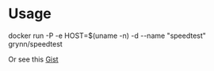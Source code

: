 Usage
====

docker run -P -e HOST=$(uname -n) -d --name "speedtest" grynn/speedtest

Or see this [Gist](https://gist.github.com/Grynn/638b998df8c6af1b6b66)
